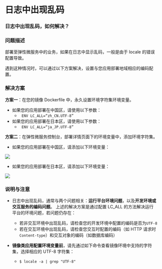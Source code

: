 # 日志中出现乱码



### 日志中出现乱码，如何解决？


### 问题描述

部署至弹性微服务中的业务，如果在日志中显示乱码，一般是由于 locale 的错误配置导致。

遇到这种情况时，可以通过以下方案解决，设置与您应用部署地域相应的编码配置。



### 解决方案

**方案一**：在您的镜像 Dockerfile 中，永久设置环境字符集环境变量。

- 如果您的应用部署在中国区，请使用以下参数：
  - ``` ENV LC_ALL=“zh_CN.UTF-8”```
- 如果您的应用部署在日本区，请使用以下参数：
  - ``` ENV LC_ALL=“ja_JP.UTF-8”```



**方案二**：在弹性微服务控制台，部署详情页面下的环境变量中，添加环境字符集。

- 如果您的应用部署在中国区，请添加以下环境变量：

![](https://main.qcloudimg.com/raw/48597e167b99b08f8ebe32cfb3aabe9a.png)

- 如果您的应用部署在日本区，请添加以下环境变量：

![](https://main.qcloudimg.com/raw/23b5875bee4e814d6c8aee0f8e47592a.png)



### 说明与注意

- 日志中出现乱码，通常与两个问题相关：**运行平台环境问题**，以及**开发环境或交互服务的编码问题**。
  上述的解决方案是通过配置 LC_ALL 的方法解决运行平台的环境问题，若问题仍存在：
    - 若非交互环境中出现乱码，请检查您的开发环境中配置的编码是否为```UTF-8```
    - 若在交互环境中出现乱码，请检查您交互时配置的编码（如 HTTP 请求时```Content-type```）和交互对象的编码（如数据库编码）


- **镜像类应用配置环境变量前**，请先通过如下命令查看镜像环境中支持的字符集，选择相应的 UTF-8 字符集：

  - ```$ locale -a | grep "UTF-8"```

